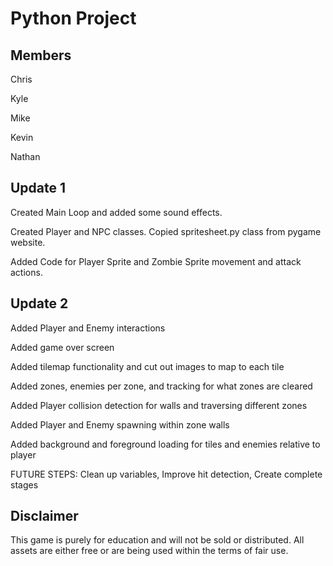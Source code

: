 # Python Project
## Members
Chris

Kyle

Mike

Kevin

Nathan

## Update 1
Created Main Loop and added some sound effects.

Created Player and NPC classes. Copied spritesheet.py class from pygame website.

Added Code for Player Sprite and Zombie Sprite movement and attack actions.

## Update 2
Added Player and Enemy interactions

Added game over screen

Added tilemap functionality and cut out images to map to each tile

Added zones, enemies per zone, and tracking for what zones are cleared

Added Player collision detection for walls and traversing different zones

Added Player and Enemy spawning within zone walls

Added background and foreground loading for tiles and enemies relative to player

FUTURE STEPS: Clean up variables, Improve hit detection, Create complete stages

## Disclaimer
This game is purely for education and will not be sold or distributed. All assets are either free or are being used within the terms of fair use.